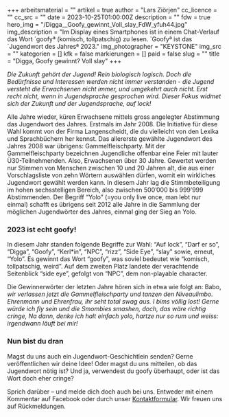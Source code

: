 +++
arbeitsmaterial = ""
artikel = true
author = "Lars Ziörjen"
cc_licence = ""
cc_src = ""
date = 2023-10-25T01:00:00Z
description = ""
fdw = true
hero_img = "/Digga__Goofy_gewinnt_Voll_slay_FdW_yfuh44.jpg"
img_description = "Im Display eines Smartphones ist in einem Chat-Verlauf das Wort ´goofyª (komisch, tollpatschig) zu lesen. ´Goofyª ist das ´Jugendwort des Jahresª 2023."
img_photographer = "KEYSTONE"
img_src = ""
kategorien = []
kfk = false
markierungen = []
paid = false
slug = ""
title = "Digga, Goofy gewinnt? Voll slay"
+++

_Die Zukunft gehört der Jugend! Rein biologisch logisch. Doch die Bedürfnisse und Interessen werden nicht immer verstanden - die Jugend versteht die Erwachsenen nicht immer, und umgekehrt auch nicht. Erst recht nicht, wenn in Jugendsprache gesprochen wird. Dieser Fokus widmet sich der Zukunft und der Jugendsprache, auf lock!_

Alle Jahre wieder, küren Erwachsene mittels gross angelegter Abstimmung das Jugendwort des Jahres. Erstmals im Jahr 2008. Die Initiative für diese Wahl kommt von der Firma Langenscheidt, die du vielleicht von den Lexika und Sprachbüchern her kennst. Das allererste gewählte Jugendwort des Jahres 2008 war übrigens: Gammelfleischparty. Mit der Gammelfleischparty bezeichnen Jugendliche offenbar eine Feier mit lauter Ü30-Teilnehmenden. Also, Erwachsenen über 30 Jahre. Gewertet werden nur Stimmen von Menschen zwischen 10 und 20 Jahren alt, die aus einer Vorschlagsliste von zehn Wörtern auswählen dürfen, womit ein wirkliches Jugendwort gewählt werden kann. In diesem Jahr lag die Stimmbeteiligung im hohen sechsstelligen Bereich, also zwischen 500’000 bis 999’999 Abstimmenden. Der Begriff “Yolo” (=you only live once, man lebt nur einmal) schafft es übrigens seit 2012 alle Jahre in die Sammlung der möglichen Jugendwörter des Jahres, einmal ging der Sieg an Yolo.

### 2023 ist echt goofy!

In diesem Jahr standen folgende Begriffe zur Wahl: “Auf lock”, “Darf er so”, “Digga”, “Goofy”, “Kerl*in”, “NPC”, “rizz”, “Side Eye”, “slay” sowie, erneut, “Yolo”. Es gewinnt das Wort “goofy”, was soviel bedeutet wie “komisch, tollpatschig, weird”. Auf dem zweiten Platz landete der verachtende Seitenblick “side eye”, gefolgt von “NPC”, dem non-playable character.

Die Gewinnerwörter der letzten Jahre hören sich in etwa wie folgt an:
Babo, _wir verlassen jetzt die Gammelfleischparty und tanzen den Niveaulimbo. Ehrenmann und Ehrenfrau, ihr seht total swag aus. I bims völlig lost! Gerne würde ich fly sein und die Smombies smashen, doch, das wäre richtig cringe, Na dann, denke ich halt einfach yolo, hartze nur so rum und weiss: irgendwann läuft bei mir!_

### Nun bist du dran

Magst du uns auch ein Jugendwort-Geschichtlein senden? Gerne veröffentlichen wir deine Idee! Oder magst du uns mitteilen, ob das Jugendwort nötig ist? Und ja, verwendest du goofy überhaupt, oder ist das Wort doch eher cringe?

Sprich darüber – und melde dich doch auch bei uns. Entweder mit einem Kommentar auf Facebook oder durch unser [Kontaktformular](https://www.chinderzytig.ch/kontakt/). Wir freuen uns auf Rückmeldungen.
